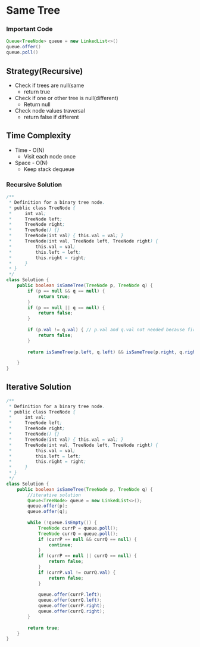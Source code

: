 # Same Tree

### Important Code

```java
Queue<TreeNode> queue = new LinkedList<>()
queue.offer()
queue.poll()
```

## Strategy(Recursive)

* Check if trees are null(same
  * return true
* Check if one or other tree is null(different)
  * Return null&#x20;
* Check node values traversal
  * return false if different

## Time Complexity

* Time - O(N)&#x20;
  * Visit each node once
* Space - O(N)
  * Keep stack dequeue

### Recursive Solution

```java
/**
 * Definition for a binary tree node.
 * public class TreeNode {
 *     int val;
 *     TreeNode left;
 *     TreeNode right;
 *     TreeNode() {}
 *     TreeNode(int val) { this.val = val; }
 *     TreeNode(int val, TreeNode left, TreeNode right) {
 *         this.val = val;
 *         this.left = left;
 *         this.right = right;
 *     }
 * }
 */
class Solution {
    public boolean isSameTree(TreeNode p, TreeNode q) {
        if (p == null && q == null) {
            return true;
        }
        if (p == null || q == null) {
            return false;
        }
        
        if (p.val != q.val) { // p.val and q.val not needed because first condition will check if we hit the lead nodes
            return false;
        }
        
        return isSameTree(p.left, q.left) && isSameTree(p.right, q.right);
        
    }
}
```

## Iterative Solution

```java
/**
 * Definition for a binary tree node.
 * public class TreeNode {
 *     int val;
 *     TreeNode left;
 *     TreeNode right;
 *     TreeNode() {}
 *     TreeNode(int val) { this.val = val; }
 *     TreeNode(int val, TreeNode left, TreeNode right) {
 *         this.val = val;
 *         this.left = left;
 *         this.right = right;
 *     }
 * }
 */
class Solution {
    public boolean isSameTree(TreeNode p, TreeNode q) {
        //iterative solution
        Queue<TreeNode> queue = new LinkedList<>();
        queue.offer(p);
        queue.offer(q);
        
        while (!queue.isEmpty()) {
            TreeNode currP = queue.poll();
            TreeNode currQ = queue.poll();
            if (currP == null && currQ == null) {
                continue;
            }
            if (currP == null || currQ == null) {
                return false;
            }
            if (currP.val != currQ.val) {
                return false;
            }
            
            queue.offer(currP.left);
            queue.offer(currQ.left);
            queue.offer(currP.right);
            queue.offer(currQ.right);
        }
        
        return true;
    }
}
```

